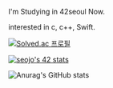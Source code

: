 I'm Studying in 42seoul Now.

interested in c, c++, Swift.

[![Solved.ac 프로필](http://mazassumnida.wtf/api/v2/generate_badge?boj=ske07136)](https://solved.ac/ske07136)

[![seojo's 42 stats](https://badge42.vercel.app/api/v2/clc2024qs00060flhqfds7250/stats?cursusId=21&coalitionId=88)](https://github.com/JaeSeoKim/badge42)

![Anurag's GitHub stats](https://github-readme-stats.vercel.app/api?username=joseoungmin&show_icons=true&theme=github_dark)

